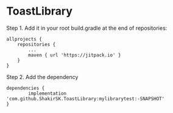 # ToastLibrary
Step 1.
Add it in your root build.gradle at the end of repositories:

	allprojects {
		repositories {
			...
			maven { url 'https://jitpack.io' }
		}
	}
  
  
Step 2.
Add the dependency

	dependencies {
	        implementation 'com.github.ShakirSK.ToastLibrary:mylibrarytest:-SNAPSHOT'
	}
